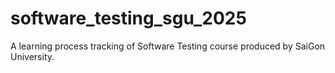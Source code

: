 # software_testing_sgu_2025
A learning process tracking of Software Testing course produced by SaiGon University.
